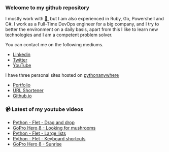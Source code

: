 ### Welcome to my github repository

I mostly work with [:snake:](https://www.python.org/), but I am also experienced in Ruby, Go, Powershell and C#. I work as a Full-Time DevOps engineer for a big company, and I try to better the environment on a daily basis, apart from this I like to learn new technologies and I am a competent problem solver.

You can contact me on the following mediums.
- [Linkedin](https://www.linkedin.com/in/r3ap3rpy)
- [Twitter](https://twitter.com/r3ap3rpy)
- [YouTube](https://www.youtube.com/channel/UC1qkMXH8d2I9DDAtBSeEHqg)

I have three personal sites hosted on [pythonanywhere](https://www.pythonanywhere.com/)
- [Portfolio](http://r3ap3rpy.pythonanywhere.com/)
- [URL Shortener](http://shortenpy.pythonanywhere.com/)
- [Github.io](https://r3ap3rpy.github.io/)

### :video_camera: Latest of my youtube videos
<!-- YOUTUBE:START -->
- [Python - Flet - Drag and drop](https://www.youtube.com/watch?v=e5iI8adu-K0)
- [GoPro Hero 8 - Looking for mushrooms](https://www.youtube.com/watch?v=Cb1_T4HQfzg)
- [Python - Flet - Large lists](https://www.youtube.com/watch?v=isog54v_53U)
- [Python - Flet - Keyboard shortcuts](https://www.youtube.com/watch?v=xvG6HYH2a8M)
- [GoPro Hero 8 - Sunrise](https://www.youtube.com/watch?v=NpjUX9Q-I2w)
<!-- YOUTUBE:END -->

